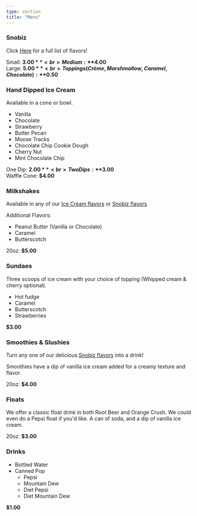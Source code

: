 ```yaml
---
type: section
title: "Menu"
---
```


### Snobiz
Click [Here](/snobiz-flavors) for a full list of flavors!

Small: **$3.00**<br>
Medium: **$4.00**<br>
Large: **$5.00**<br>
Toppings (Crème, Marshmallow, Caramel, Chocolate): **$0.50**<br>

### Hand Dipped Ice Cream
Available in a cone or bowl.
* Vanilla
* Chocolate
* Strawberry
* Butter Pecan
* Moose Tracks
* Chocolate Chip Cookie Dough
* Cherry Nut
* Mint Chocolate Chip

One Dip: **$2.00**<br>
Two Dips: **$3.00**<br>
Waffle Cone: **$4.00**<br>

### Milkshakes
Available in any of our [Ice Cream flavors](#hand-dipped-ice-cream) or
[Snobiz flavors](/snobiz-flavors)

Additional Flavors:
* Peanut Butter (Vanilla or Chocolate)
* Caramel
* Butterscotch

20oz: **$5.00**

### Sundaes
Three scoops of ice cream with your choice of topping (Whipped cream & cherry optional).
* Hot fudge
* Caramel
* Butterscotch
* Strawberries

**$3.00**

### Smoothies & Slushies
Turn any one of our delicious [Snobiz flavors](/snobiz-flavors) into a drink!

Smoothies have a dip of vanilla ice cream added for a creamy texture and flavor.

20oz: **$4.00**

### Floats
We offer a classic float drink in both Root Beer and Orange Crush. We could even
do a Pepsi float if you'd like. A can of soda, and a dip of vanilla ice cream.

20oz: **$3.00**

### Drinks
* Bottled Water
* Canned Pop
    * Pepsi
    * Mountain Dew
    * Diet Pepsi
    * Diet Mountain Dew
    
**$1.00**

